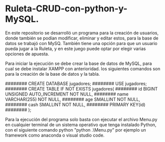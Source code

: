 # Ruleta-CRUD-con-python-y-MySQL.

En este repositorio se desarrolló un programa para la creación de usuarios, donde también se podían modificar, eliminar y editar estos, para la base de datos se trabajó con MySQ.
También tiene una opción para que un usuario pueda jugar a la Ruleta, y en este juego puede optar por elegir varias opciones de apuesta.




Para iniciar la ejecución se debe crear la base de datos de MySQL, para cual se debe instalar XAMPP con anterioridad.
los siguientes comandos son para la creación de la base de datos y la tabla.

######## CREATE DATABASE jugadores;
######## USE jugadores;
######## CREATE TABLE IF NOT EXISTS jugadores(
########  	id BIGINT UNSIGNED AUTO_INCREMENT NOT NULL,
######## 	 name VARCHAR(255) NOT NULL,
######## 	 age SMALLINT NOT NULL,
########   cash SMALLINT NOT NULL,
######## 	PRIMARY KEY(id)
######## );

Para la ejecución del programa solo basta con ejecutar el archivo Menu.py en cualquier terminal de un sistema operativo que tenga instalado Python, con el siguiente comando python "python .\Menu.py" por ejemplo un framework como anaconda o visual studio code.

